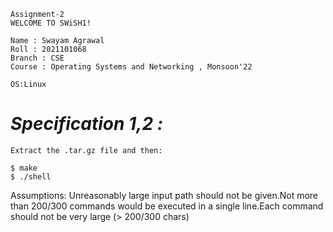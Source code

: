 <!-- file is written in markdown format -->

```
Assignment-2
WELCOME TO SWiSH1!

Name : Swayam Agrawal
Roll : 2021101068
Branch : CSE
Course : Operating Systems and Networking , Monsoon'22

OS:Linux
```

# ***Specification 1,2 :***


```
Extract the .tar.gz file and then:

$ make
$ ./shell
```

Assumptions: Unreasonably large input path should not be given.Not more than 200/300 commands would be executed in a single line.Each command should not be very large (> 200/300 chars)

